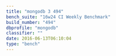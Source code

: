 ```yaml
---
title: "mongodb 3 494"
bench_suite: "16w24 CI Weekly Benchmark"
build_number: "494"
dbprofile: "mongodb"
classifier: ""
date: 2016-06-13T06:10:04
type: "bench"
---
```

